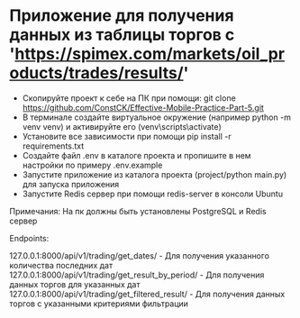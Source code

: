 # Приложение для получения данных из таблицы торгов с 'https://spimex.com/markets/oil_products/trades/results/'


* Скопируйте проект к себе на ПК при помощи: git clone https://github.com/ConstCK/Effective-Mobile-Practice-Part-5.git
* В терминале создайте виртуальное окружение (например python -m venv venv) и активируйте его (venv\scripts\activate)
* Установите все зависимости при помощи pip install -r requirements.txt
* Создайте файл .env в каталоге проекта и пропишите в нем настройки по примеру .env.example
* Запустите приложение из каталога проекта (project/python main.py) для запуска приложения
* Запустите Redis сервер при помощи redis-server в консоли Ubuntu

Примечания:
На пк должны быть установлены PostgreSQL и Redis сервер


Endpoints:

127.0.0.1:8000/api/v1/trading/get_dates/ - Для получения указанного количества последних дат
127.0.0.1:8000/api/v1/trading/get_result_by_period/ - Для получения данных торгов для указанных дат
127.0.0.1:8000/api/v1/trading/get_filtered_result/ - Для получения данных торгов с указанными критериями фильтрации

